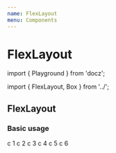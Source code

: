 ```yaml
---
name: FlexLayout
menu: Components
---
```


# FlexLayout

import { Playground } from 'docz';

import { FlexLayout, Box } from '../';

## FlexLayout

### Basic usage

c 1 c 2 c 3 c 4 c 5 c 6

